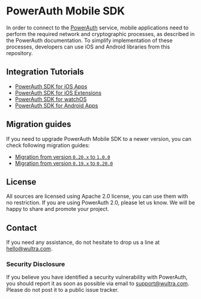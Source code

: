 # PowerAuth Mobile SDK

In order to connect to the [PowerAuth](https://www.wultra.com/product/powerauth-mobile-security-suite) service, mobile applications need to perform the required network and cryptographic processes, as described in the PowerAuth documentation. To simplify implementation of these processes, developers can use iOS and Android libraries from this repository.

## Integration Tutorials

- [PowerAuth SDK for iOS Apps](./PowerAuth-SDK-for-iOS.md)
- [PowerAuth SDK for iOS Extensions](./PowerAuth-SDK-for-iOS-Extensions.md)
- [PowerAuth SDK for watchOS](./PowerAuth-SDK-for-watchOS.md)
- [PowerAuth SDK for Android Apps](./PowerAuth-SDK-for-Android.md)

## Migration guides

If you need to upgrade PowerAuth Mobile SDK to a newer version, you can check following migration guides:

- [Migration from version `0.20.x` to `1.0.0`](./Migration-from-0.20-to-1.0.md)
- [Migration from version `0.19.x` to `0.20.0`](./Migration-from-0.19-to-0.20.md)

## License

All sources are licensed using Apache 2.0 license, you can use them with no restriction. If you are using PowerAuth 2.0, please let us know. We will be happy to share and promote your project.

## Contact

If you need any assistance, do not hesitate to drop us a line at [hello@wultra.com](mailto:hello@wultra.com).

### Security Disclosure

If you believe you have identified a security vulnerability with PowerAuth, you should report it as soon as possible via email to [support@wultra.com](mailto:support@wultra.com). Please do not post it to a public issue tracker.
